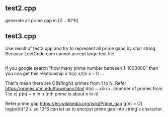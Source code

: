 ## test2.cpp 
generate all prime gap in [2 .. 10^6]

## test3.cpp
Use result of test2.cpp and try to represent all prime gaps by char string.
Because LeetCode.com cannot accept large text file. 


## 
If you google search "how many prime number between 1-1000000"
then you cna get this relationship
x	π(x)	x/(ln x - 1)
...

That's mean there are O(N/logN) primes from 1 to N. 
Refer https://primes.utm.edu/howmany.html
π(x) ~ x/ln x. (number of primes from 1 to x)
p(n) ~ n ln n  (nth prime is about n ln n)

Refer prime gap
https://en.wikipedia.org/wiki/Prime_gap
g(n) = O( log(p(n))^2 ). so 10^6 can let us to encrpyt prime gap into string's character. 



